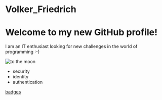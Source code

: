 # Volker_Friedrich
# Welcome to my new GitHub profile!

I am an IT enthusiast looking for new challenges in the world of programming :-)

![to the moon](https://cdn.mos.cms.futurecdn.net/jQmJrRLY73sV8JgyPm6cRm-1200-80.jpg.webp)

- security 
- identity 
- authentication

[badges](https://www.credly.com/badges/13e6b97b-7b30-4626-a19a-6ca588f2c117)
